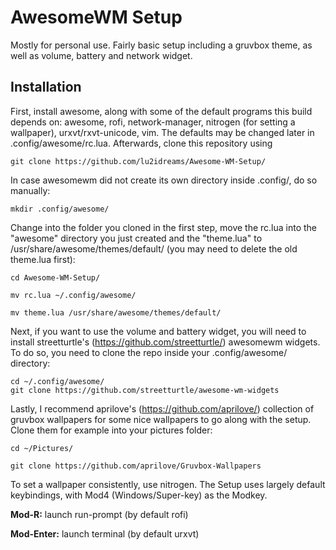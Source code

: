 # AwesomeWM Setup

Mostly for personal use. Fairly basic setup including a gruvbox theme, as well as volume, battery and network widget.

## Installation

First, install awesome, along with some of the default programs this build depends on: awesome, rofi, network-manager, nitrogen (for setting a wallpaper), urxvt/rxvt-unicode, vim. The defaults may be changed later in .config/awesome/rc.lua. Afterwards, clone this repository using

```git clone https://github.com/lu2idreams/Awesome-WM-Setup/```

In case awesomewm did not create its own directory inside .config/, do so manually:

```mkdir .config/awesome/```

Change into the folder you cloned in the first step, move the rc.lua into the "awesome" directory you just created and the "theme.lua" to /usr/share/awesome/themes/default/ (you may need to delete the old theme.lua first):

```
cd Awesome-WM-Setup/

mv rc.lua ~/.config/awesome/

mv theme.lua /usr/share/awesome/themes/default/

```

Next, if you want to use the volume and battery widget, you will need to install streetturtle's (https://github.com/streetturtle/) awesomewm widgets. To do so, you need to clone the repo inside your .config/awesome/ directory:

```
cd ~/.config/awesome/
git clone https://github.com/streetturtle/awesome-wm-widgets

```

Lastly, I recommend aprilove's (https://github.com/aprilove/) collection of gruvbox wallpapers for some nice wallpapers to go along with the setup. Clone them for example into your pictures folder:

```
cd ~/Pictures/

git clone https://github.com/aprilove/Gruvbox-Wallpapers

```

To set a wallpaper consistently, use nitrogen. The Setup uses largely default keybindings, with Mod4 (Windows/Super-key) as the Modkey.

**Mod-R:** launch run-prompt (by default rofi)

**Mod-Enter:** launch terminal (by default urxvt)
